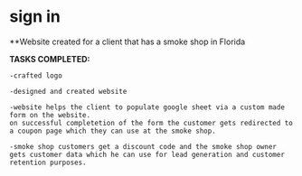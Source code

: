 # sign in
**Website created for a client that has a smoke shop in Florida


**TASKS COMPLETED:**
                                
    -crafted logo

    -designed and created website

    -website helps the client to populate google sheet via a custom made form on the website. 
    on successful completetion of the form the customer gets redirected to a coupon page which they can use at the smoke shop.

    -smoke shop customers get a discount code and the smoke shop owner gets customer data which he can use for lead generation and customer retention purposes.
